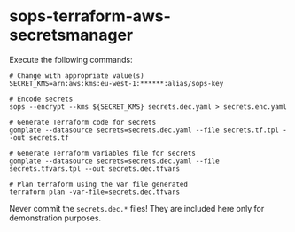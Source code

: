 # sops-terraform-aws-secretsmanager

Execute the following commands:

```
# Change with appropriate value(s)
SECRET_KMS=arn:aws:kms:eu-west-1:******:alias/sops-key

# Encode secrets
sops --encrypt --kms ${SECRET_KMS} secrets.dec.yaml > secrets.enc.yaml

# Generate Terraform code for secrets
gomplate --datasource secrets=secrets.dec.yaml --file secrets.tf.tpl --out secrets.tf

# Generate Terraform variables file for secrets
gomplate --datasource secrets=secrets.dec.yaml --file secrets.tfvars.tpl --out secrets.dec.tfvars

# Plan terraform using the var file generated
terraform plan -var-file=secrets.dec.tfvars
```

Never commit the `secrets.dec.*` files! They are included here only for demonstration purposes.
